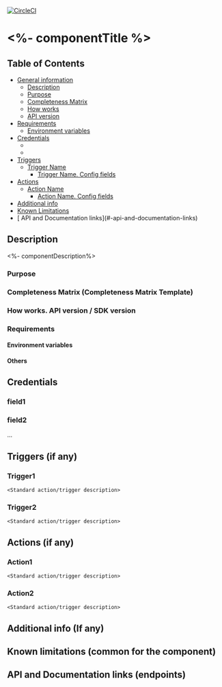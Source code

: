 [![CircleCI](https://circleci.com/gh/elasticio/component)](https://circleci.com/gh/elasticio/component)

# <%- componentTitle %>
## Table of Contents

* [General information](#general-information)
   * [Description](#description)
   * [Purpose](#purpose)
   * [Completeness Matrix](#completeness-matrix)
   * [How works](#how-works)
   * [API version](#api-version)
* [Requirements](#requirements)
   * [Environment variables](#environment-variables)
* [Credentials](#credentials)
     * [<Field one description>](#field-one-description)
     * [<Field two description>](#field-two-description)
* [Triggers](#triggers)
   * [Trigger Name](#trigger-name)
     * [Trigger Name. Config fields](#trigger-name-config-fields)
* [Actions](#actions)
   * [Action Name](#action-name)
     * [Action Name. Config fields](#action-name-config-fields)
* [Additional info](#additional-info)
* [Known Limitations](#known-limitations)
* [<External System> API and Documentation links](#<external system>-api-and-documentation-links)
## Description
<%- componentDescription%>
### Purpose
### Completeness Matrix (Completeness Matrix Template)
### How works. API version / SDK version
### Requirements
#### Environment variables
#### Others
## Credentials
  ### field1
  ### field2
  ...
## Triggers (if any)
  ### Trigger1
    <Standard action/trigger description>
  ### Trigger2
    <Standard action/trigger description>
## Actions (if any)
  ### Action1
    <Standard action/trigger description>
  ### Action2
    <Standard action/trigger description>
## Additional info (If any)
## Known limitations (common for the component)
## <External System> API and Documentation links (endpoints)